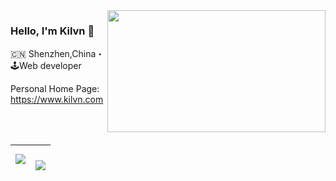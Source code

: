 <img align="right" src="https://media.tenor.com/S5qCffxIFdUAAAAC/the-muppet-kermit-the-frog.gif" width="349" height="195" />

### Hello, I'm Kilvn 👋

🇨🇳 Shenzhen,China・🕹Web developer

Personal Home Page: https://www.kilvn.com

<br><br>

| <a><img align="center" src="https://github-readme-stats.vercel.app/api?username=kilvn&show_icons=true&icon_color=805AD5&text_color=718096&bg_color=ffffff&hide_title=true&show_owner=true" /></a> | <a><br/><img align="center" src="https://github-readme-stats.vercel.app/api/top-langs/?username=kilvn"></a> |
| ------------------------------------------------------------------------------------------------------------------------------ | ---------------------------------------------------------------------------------------------------------------------------- |
